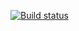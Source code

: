 [![Build status](https://ci.appveyor.com/api/projects/status/ne24mxm1puuh08p7/branch/main?svg=true)](https://ci.appveyor.com/project/smileofgrief/1-pattern/branch/main)
